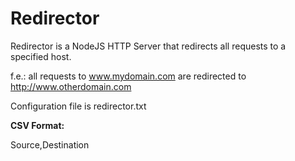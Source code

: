 Redirector
==========

Redirector is a NodeJS HTTP Server that redirects all requests to a specified host.

f.e.: all requests to www.mydomain.com are redirected to http://www.otherdomain.com

Configuration file is redirector.txt

**CSV Format:**

Source,Destination
